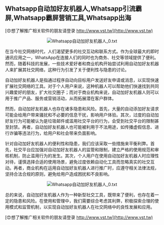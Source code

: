 ## **Whatsapp自动加好友机器人,Whatsapp引流霸屏,Whatsapp霸屏营销工具,Whatsapp出海**

[😍想了解推广相关软件的朋友请登录 http://www.vst.tw](http://www.vst.tw)

 <center><img src="https://vst.tw/MP4/tuiguang/png/8.png" alt="Whatsapp自动加好友机器人_0.txt"></center>

在当今社交网络时代，人们渴望更多的社交互动和联系方式。作为全球最大的即时通讯应用之一，WhatsApp在连接人们的同时也为商务、社交等领域提供了便利。然而，随着科技的发展，一些技术爱好者和商业机构开始尝试利用自动加好友机器人来扩展其社交网络，这种行为引发了关于便利性与隐患的讨论。

自动加好友机器人是指通过程序自动向目标用户发送好友申请或消息，以实现快速扩展社交网络的工具。对于个人用户来说，这种机器人可以帮助他们快速找到共同兴趣爱好的朋友，扩大社交圈子；而对于商业机构来说，自动加好友机器人则可以用于推广产品、服务或营销活动，从而拓展潜在客户群体。

然而，自动加好友机器人也存在诸多隐患和风险。首先，大量的自动添加好友请求可能会给用户带来骚扰和不必要的信息干扰，影响用户体验。其次，过度的自动加好友行为可能被认为是垃圾邮件或滥用社交平台的行为，会受到社交平台的限制甚至封禁。再者，自动加好友机器人也可能被利用于不法用途，如传播虚假信息、进行诈骗等违法行为，给用户和社会带来负面影响。

针对自动加好友机器人的便利性和隐患，我们应该采取一些措施来平衡利弊。首先，社交平台应加强对自动加好友机器人的监管和限制，建立严格的使用规范和审核机制，防止滥用行为的发生。其次，个人用户在使用自动加好友机器人时应理性对待，谨慎选择合适的使用场景，避免过度依赖自动化工具而忽略真实的社交互动。再者，商业机构在运用自动加好友机器人进行推广时，应遵守相关法律法规，坚持合法合规的原则，避免给用户造成困扰和不良影响。

 <center><img src="https://vst.tw/MP4/tuiguang/png/8.png" alt="Whatsapp自动加好友机器人_0.txt"></center>

总的来说，自动加好友机器人作为一种新型社交工具，既带来了便利，也存在着一定的隐患和风险。在使用和管理中，我们需要综合考虑其利弊，积极探索合理的使用模式和监管机制，以实现自动加好友机器人在社交网络中的良性发展和应用。

[😍想了解推广相关软件的朋友请登录 http://www.vst.tw](http://www.vst.tw)



